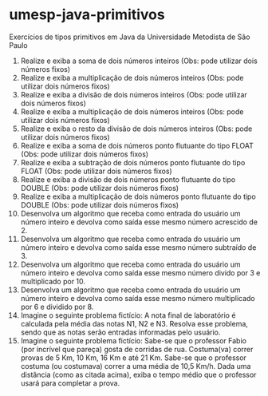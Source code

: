 # umesp-java-primitivos

Exercícios de tipos primitivos em Java da Universidade Metodista de São Paulo

1) Realize e exiba a soma de dois números inteiros (Obs: pode utilizar dois números fixos)
2) Realize e exiba a multiplicação de dois números inteiros (Obs: pode utilizar dois
números fixos)
3) Realize e exiba a divisão de dois números inteiros (Obs: pode utilizar dois números
fixos)
4) Realize e exiba a multiplicação de dois números inteiros (Obs: pode utilizar dois
números fixos)
5) Realize e exiba o resto da divisão de dois números inteiros (Obs: pode utilizar dois
números fixos)
6) Realize e exiba a soma de dois números ponto flutuante do tipo FLOAT (Obs: pode
utilizar dois números fixos)
7) Realize e exiba a subtração de dois números ponto flutuante do tipo FLOAT (Obs: pode
utilizar dois números fixos)
8) Realize e exiba a divisão de dois números ponto flutuante do tipo DOUBLE (Obs: pode
utilizar dois números fixos)
9) Realize e exiba a multiplicação de dois números ponto flutuante do tipo DOUBLE (Obs:
pode utilizar dois números fixos)
10) Desenvolva um algoritmo que receba como entrada do usuário um número inteiro e
devolva como saída esse mesmo número acrescido de 2.
11) Desenvolva um algoritmo que receba como entrada do usuário um número inteiro e
devolva como saída esse mesmo número subtraído de 3.
12) Desenvolva um algoritmo que receba como entrada do usuário um número inteiro e
devolva como saída esse mesmo número divido por 3 e multiplicado por 10.
13) Desenvolva um algoritmo que receba como entrada do usuário um número inteiro e
devolva como saída esse mesmo número multiplicado por 6 e dividido por 8.
14) Imagine o seguinte problema fictício:
A nota final de laboratório é calculada pela média das notas N1, N2 e N3.
Resolva esse problema, sendo que as notas serão entradas informadas pelo usuário.
15) Imagine o seguinte problema fictício:
Sabe-se que o professor Fabio (por incrível que pareça) gosta de corridas de rua.
Costuma(va) correr provas de 5 Km, 10 Km, 16 Km e até 21 Km.
Sabe-se que o professor costuma (ou costumava) correr a uma média de 10,5 Km/h.
Dada uma distância (como as citada acima), exiba o tempo médio que o professor
usará para completar a prova.
